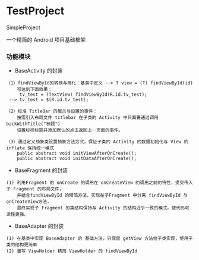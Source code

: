 # TestProject
SimpleProject

一个精简的 Android 项目基础框架 
### 功能模块
- BaseActivity 的封装
```
（1）findViewById的转换与简化：基类中定义 --> T view = (T) findViewById(id)
    可达到下面效果：
     tv_test = (TextView) findViewById(R.id.tv_test);
 --> tv_test = $(R.id.tv_test);
```
```
（2）标准 TitleBar 的展示与设置的事件：
    按需引入布局文件 titlebar 在子类的 Activity 中只面要通过调用 backWithTitle("标题") 
    设置标栏标题并添加默认的点击返回上一页面的事件。
```
```
（3）通过定义抽象类设置抽象方法方式，保证子类的 Activity 的数据初始化与 View 的 inflate 保持统一模式 
    public abstract void initViewAfterOnCreate();
    public abstract void initDataAfterOnCreate();
```
- BaseFragment 的封装
```
(1) 利用Fragment 的 onCreate 的调用在 onCreateView 的调用之前的特性，提交传入子 Fragment 的布局文件，
    并结合findViewById 的精简方法，实现在子Fragment 中分离 findViewById 与 onCreateView方法，
    最终实现子 Fragment 的类结构保持与 Activity 的结构近乎一致的模式。使代码可读性更强。
```
- BaseAdapter 的封装
```
(1) 在基类中实现 BaseAdapter 的 基础方法，只保留 getView 方法给子类实现，使用子类的结构更简单
(2) 重写 ViewHolder 精简 ViewHolder 的 findViewById
```
